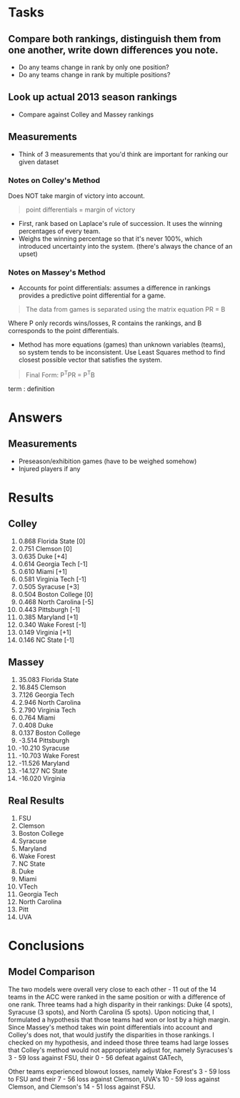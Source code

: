 # Tasks

## Compare both rankings, distinguish them from one another, write down differences you note.
- Do any teams change in rank by only one position?
- Do any teams change in rank by multiple positions?

## Look up actual 2013 season rankings
- Compare against Colley and Massey rankings

## Measurements
- Think of 3 measurements that you'd think are important for ranking our given dataset

### Notes on Colley's Method

Does NOT take margin of victory into account. 

> point differentials = margin of victory

- First, rank based on Laplace's rule of succession. It uses the winning percentages of every team. 
- Weighs the winning percentage so that it's never 100%, which introduced uncertainty into the system. (there's always the chance of an upset)

### Notes on Massey's Method

- Accounts for point differentials: assumes a difference in rankings provides a predictive point differential for a game.

> The data from games is separated using the matrix equation PR = B

Where P only records wins/losses, R contains the rankings, and B corresponds to the point differentials.

- Method has more equations (games) than unknown variables (teams), so system tends to be inconsistent. Use Least Squares method to find closest possible vector that satisfies the system.

> Final Form:  P<sup>T</sup>PR = P<sup>T</sup>B

term
: definition

# Answers

## Measurements

- Preseason/exhibition games (have to be weighed somehow)
- Injured players if any

# Results

## Colley
   1. 0.868 Florida State      [0] 
   2. 0.751 Clemson            [0]
   3. 0.635 Duke               [+4]
   4. 0.614 Georgia Tech       [-1]
   5. 0.610 Miami              [+1]
   6. 0.581 Virginia Tech      [-1]
   7. 0.505 Syracuse           [+3]
   8. 0.504 Boston College     [0]
   9. 0.468 North Carolina     [-5]
   10. 0.443 Pittsburgh         [-1]
   11. 0.385 Maryland           [+1]
   12. 0.340 Wake Forest        [-1]
   13. 0.149 Virginia           [+1]
   14. 0.146 NC State           [-1]

## Massey

  1. 35.083 Florida State
  2. 16.845 Clemson
  3. 7.126 Georgia Tech 
  4. 2.946 North Carolina 
  5. 2.790 Virginia Tech
  6. 0.764 Miami
  7. 0.408 Duke 
  8. 0.137 Boston College 
  9. -3.514 Pittsburgh
  10. -10.210 Syracuse 
  11. -10.703 Wake Forest 
  12. -11.526 Maryland 
  13. -14.127 NC State 
  14. -16.020 Virginia

## Real Results

  1. FSU
  2. Clemson
  3. Boston College
  4. Syracuse
  5. Maryland
  6. Wake Forest
  7. NC State
  8. Duke
  9. Miami
  10. VTech
  11. Georgia Tech
  12. North Carolina
  13. Pitt
  14. UVA

# Conclusions

## Model Comparison

The two models were overall very close to each other - 11 out of the 14 teams in the ACC were ranked in the same position or with a difference of one rank. 
Three teams had a high disparity in their rankings: Duke (4 spots), Syracuse (3 spots), and North Carolina (5 spots). Upon noticing that, I formulated a hypothesis that those teams had won or lost by a high margin. Since Massey's method takes win point differentials into account and Colley's does not, that would justify the disparities in those rankings. 
I checked on my hypothesis, and indeed those three teams had large losses that Colley's method would not appropriately adjust for, namely Syracuses's 3 - 59 loss against FSU, their 0 - 56 defeat against GATech, 

Other teams experienced blowout losses, namely Wake Forest's 3 - 59 loss to FSU and their 7 - 56 loss against Clemson, UVA's 10 - 59 loss against Clemson, and Clemson's 14 - 51 loss against FSU. 

